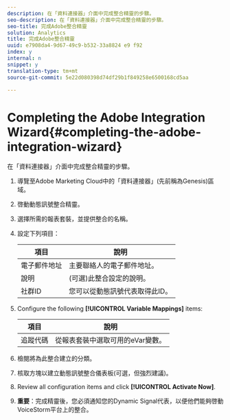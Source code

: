 ```yaml
---
description: 在「資料連接器」介面中完成整合精靈的步驟。
seo-description: 在「資料連接器」介面中完成整合精靈的步驟。
seo-title: 完成Adobe整合精靈
solution: Analytics
title: 完成Adobe整合精靈
uuid: e7908da4-9d67-49c9-b532-33a8824 e9 f92
index: y
internal: n
snippet: y
translation-type: tm+mt
source-git-commit: 5e22d080398d74df29b1f849258e6500168cd5aa

---
```



# Completing the Adobe Integration Wizard{#completing-the-adobe-integration-wizard}

在「資料連接器」介面中完成整合精靈的步驟。

1. 導覽至Adobe Marketing Cloud中的「資料連接器」(先前稱為Genesis)區域。
1. 啓動動態訊號整合精靈。
1. 選擇所需的報表套裝，並提供整合的名稱。
1. 設定下列項目：

   | 項目 | 說明 |
   |---|---|
   | 電子郵件地址 | 主要聯絡人的電子郵件地址。 |
   | 說明 | (可選)此整合設定的說明。 |
   | 社群ID | 您可以從動態訊號代表取得此ID。 |

1. Configure the following **[!UICONTROL Variable Mappings]** items:

   | 項目 | 說明 |
   |---|---|
   | 追蹤代碼 | 從報表套裝中選取可用的eVar變數。 |

1. 檢閱將為此整合建立的分類。
1. 核取方塊以建立動態訊號整合儀表板(可選，但強烈建議)。
1. Review all configuration items and click **[!UICONTROL Activate Now]**.
1. **重要**：完成精靈後，您必須通知您的Dynamic Signal代表，以便他們能夠啓動VoiceStorm平台上的整合。
